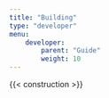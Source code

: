 ```yaml
---
title: "Building"
type: "developer"
menu:
    developer:
        parent: "Guide"
        weight: 10
---
```


{{< construction >}}
